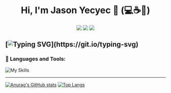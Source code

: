 
  <h1 align="center" > Hi, I'm Jason Yecyec 👋 (💻☕📖)</h1>
  
  <p align="center">
 <a href="https://www.facebook.com/jason.yecyec.5/"> <img src="https://img.shields.io/badge/Facebook-%231877F2.svg?style=flat-square&logo=Facebook&logoColor=white"></img></a>
  <a href="https://www.linkedin.com/in/jason-yecyec-74545a201/"> <img src="https://img.shields.io/badge/linkedin-%230077B5.svg?style=flat-squar&logo=linkedin&logoColor=white"></img></a>
 <a href="mailto:jasonyecyec@gmail.com"><img src="https://img.shields.io/badge/Gmail-D14836?style=flat-square&logo=gmail&logoColor=white"></img></a>
 </p>
   
[![Typing SVG](https://readme-typing-svg.herokuapp.com?size=25&color=1A8FF7&center=true&width=1000&height=100&lines=Aspiring+to+be+a+Full-stack+developer;Nice+to+meet+you+...)](https://git.io/typing-svg)
--
### 🔧 Languages and Tools:
![My Skills](https://skillicons.dev/icons?i=js,html,css,java,php,mysql,spring,figma,git,github,vscdoe&theme=light,)

---
[![Anurag's GitHub stats](https://github-readme-stats.vercel.app/api?username=Jasonyecyec&show_icons=true&theme=tokyonight)](https://github.com/Jasonyecyec/github-readme-stats)
[![Top Langs](https://github-readme-stats.vercel.app/api/top-langs/?username=Jasonyecyec&layout=compact)](https://github.com/anuraghazra/github-readme-stats)


